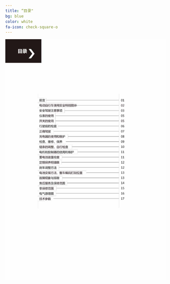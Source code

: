 ```yaml
---
title: “目录"
bg: blue
color: white
fa-icon: check-square-o
---
```


![image tooltip here](/img/images/2_01.jpg)